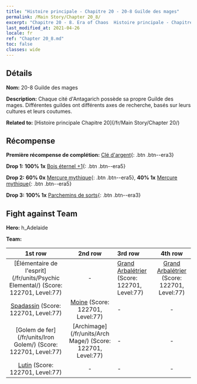 ```yaml
---
title: "Histoire principale - Chapitre 20 - 20-8 Guilde des mages"
permalink: /Main Story/Chapter 20_8/
excerpt: "Chapitre 20 - 8. Era of Chaos  Histoire principale - Chapitre 20_8. 20-8 Guilde des mages"
last_modified_at: 2021-04-26
locale: fr
ref: "Chapter 20_8.md"
toc: false
classes: wide
---
```


## Détails

 **Nom:** 20-8 Guilde des mages

 **Description:** Chaque cité d'Antagarich possède sa propre Guilde des mages. Différentes guildes ont différents axes de recherche, basés sur leurs cultures et leurs coutumes.

 **Related to:** [Histoire principale Chapitre 20](/fr/Main Story/Chapter 20/)

## Récompense

 **Première récompense de complétion:** [Clé d'argent](/ItemsFR/con_693/){: .btn .btn--era3}

 **Drop 1:** **100% 1x** [Bois éternel +1](/ItemsFR/mat_69/){: .btn .btn--era5}

 **Drop 2:** **60% 0x** [Mercure mythique](/ItemsFR/mat_63/){: .btn .btn--era5}, **40% 1x** [Mercure mythique](/ItemsFR/mat_63/){: .btn .btn--era5}

 **Drop 3:** **100% 1x** [Parchemins de sorts](/ItemsFR/con_694/){: .btn .btn--era3}


## Fight against Team
 **Hero:** h_Adelaide

 **Team:**


  | 1st row | 2nd row | 3rd row | 4th row |
  |:----:|:----:|:----|:----:|
  | [Élémentaire de l'esprit](/fr/units/Psychic Elemental/) (Score: 122701, Level:77)  | - | [Grand Arbalétrier](/fr/units/Marksman/) (Score: 122701, Level:77)  | [Grand Arbalétrier](/fr/units/Marksman/) (Score: 122701, Level:77)  |
  | [Spadassin](/fr/units/Swordsman/) (Score: 122701, Level:77)  | [Moine](/fr/units/Monk/) (Score: 122701, Level:77)  | - | - |
  | [Golem de fer](/fr/units/Iron Golem/) (Score: 122701, Level:77)  | [Archimage](/fr/units/Arch Mage/) (Score: 122701, Level:77)  | - | - |
  | [Lutin](/fr/units/Gremlin/) (Score: 122701, Level:77)  | - | - | - |


